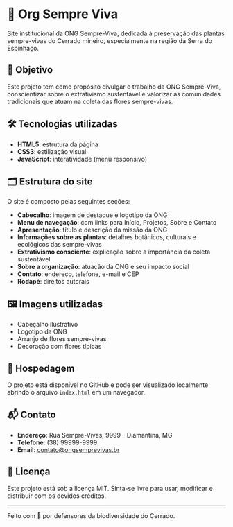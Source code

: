 # 🌼 Org Sempre Viva

Site institucional da ONG Sempre-Viva, dedicada à preservação das plantas sempre-vivas do Cerrado mineiro, especialmente na região da Serra do Espinhaço.

## 📌 Objetivo

Este projeto tem como propósito divulgar o trabalho da ONG Sempre-Viva, conscientizar sobre o extrativismo sustentável e valorizar as comunidades tradicionais que atuam na coleta das flores sempre-vivas.

## 🛠️ Tecnologias utilizadas

- **HTML5**: estrutura da página
- **CSS3**: estilização visual
- **JavaScript**: interatividade (menu responsivo)

## 🗂️ Estrutura do site

O site é composto pelas seguintes seções:

- **Cabeçalho**: imagem de destaque e logotipo da ONG
- **Menu de navegação**: com links para Início, Projetos, Sobre e Contato
- **Apresentação**: título e descrição da missão da ONG
- **Informações sobre as plantas**: detalhes botânicos, culturais e ecológicos das sempre-vivas
- **Extrativismo consciente**: explicação sobre a importância da coleta sustentável
- **Sobre a organização**: atuação da ONG e seu impacto social
- **Contato**: endereço, telefone, e-mail e CEP
- **Rodapé**: direitos autorais

## 🖼️ Imagens utilizadas

- Cabeçalho ilustrativo
- Logotipo da ONG
- Arranjo de flores sempre-vivas
- Decoração com flores típicas

## 📍 Hospedagem

O projeto está disponível no GitHub e pode ser visualizado localmente abrindo o arquivo `index.html` em um navegador.

## 📬 Contato

- **Endereço**: Rua Sempre-Vivas, 9999 - Diamantina, MG
- **Telefone**: (38) 99999-9999
- **Email**: contato@ongsemprevivas.br

## 📄 Licença

Este projeto está sob a licença MIT. Sinta-se livre para usar, modificar e distribuir com os devidos créditos.

---

Feito com 💚 por defensores da biodiversidade do Cerrado.
